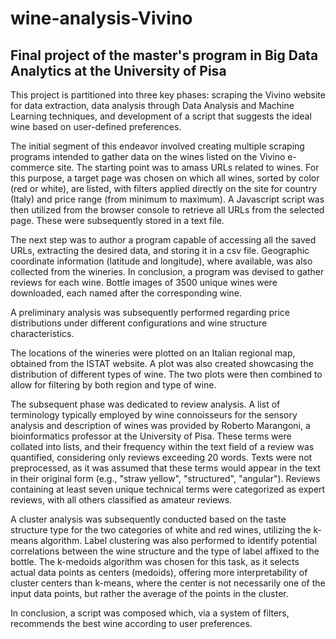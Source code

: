 # wine-analysis-Vivino

## Final project of the master's program in Big Data Analytics at the University of Pisa

This project is partitioned into three key phases: scraping the Vivino website for data extraction, data analysis through Data Analysis and Machine Learning techniques, and development of a script that suggests the ideal wine based on user-defined preferences.

The initial segment of this endeavor involved creating multiple scraping programs intended to gather data on the wines listed on the Vivino e-commerce site. The starting point was to amass URLs related to wines. For this purpose, a target page was chosen on which all wines, sorted by color (red or white), are listed, with filters applied directly on the site for country (Italy) and price range (from minimum to maximum). A Javascript script was then utilized from the browser console to retrieve all URLs from the selected page. These were subsequently stored in a text file.

The next step was to author a program capable of accessing all the saved URLs, extracting the desired data, and storing it in a csv file. Geographic coordinate information (latitude and longitude), where available, was also collected from the wineries. In conclusion, a program was devised to gather reviews for each wine. Bottle images of 3500 unique wines were downloaded, each named after the corresponding wine.

A preliminary analysis was subsequently performed regarding price distributions under different configurations and wine structure characteristics.

The locations of the wineries were plotted on an Italian regional map, obtained from the ISTAT website. A plot was also created showcasing the distribution of different types of wine. The two plots were then combined to allow for filtering by both region and type of wine.

The subsequent phase was dedicated to review analysis. A list of terminology typically employed by wine connoisseurs for the sensory analysis and description of wines was provided by Roberto Marangoni, a bioinformatics professor at the University of Pisa. These terms were collated into lists, and their frequency within the text field of a review was quantified, considering only reviews exceeding 20 words. Texts were not preprocessed, as it was assumed that these terms would appear in the text in their original form (e.g., "straw yellow", "structured", "angular"). Reviews containing at least seven unique technical terms were categorized as expert reviews, with all others classified as amateur reviews.

A cluster analysis was subsequently conducted based on the taste structure type for the two categories of white and red wines, utilizing the k-means algorithm. Label clustering was also performed to identify potential correlations between the wine structure and the type of label affixed to the bottle. The k-medoids algorithm was chosen for this task, as it selects actual data points as centers (medoids), offering more interpretability of cluster centers than k-means, where the center is not necessarily one of the input data points, but rather the average of the points in the cluster.

In conclusion, a script was composed which, via a system of filters, recommends the best wine according to user preferences.
